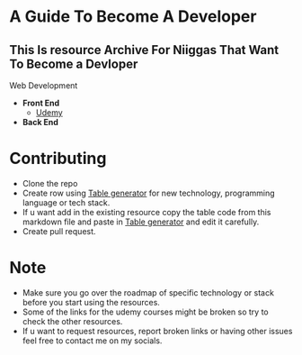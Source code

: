 # A Guide To Become A Developer 
 ## This Is  resource Archive For Niiggas That Want To Become a Devloper 
 
 
 Web Development 
  * **Front End** 
    * [Udemy](https://www.udemy.com/course/design-and-develop-a-killer-website-with-html5-and-css3/)
  * **Back End**
  
 
  


# Contributing 

- Clone the repo
- Create row using [Table generator](https://www.tablesgenerator.com/html_tables) for new technology, programming language or tech stack.
- If u want add in the existing resource copy the table code from this markdown file and paste in [Table generator](https://www.tablesgenerator.com/html_tables) and edit it carefully.
- Create pull request.

# Note

- Make sure you go over the roadmap of specific technology or stack before you start using the resources.
- Some of the links for the udemy courses might be broken so try to check the other resources.
- If u want to request resources, report broken links or having other issues feel free to contact me on my socials.
